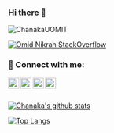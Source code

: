 ### Hi there 👋

<p align="left"> <img src="https://komarev.com/ghpvc/?username=ChanakaUOMIT" alt="ChanakaUOMIT" /> </p>

[![Omid Nikrah StackOverflow](https://github-readme-stackoverflow.vercel.app/?userID=9500988)](https://stackoverflow.com/users/9500988/chanaka)


### 🔗 Connect with me:

[<img align="left" alt="ChanakaUOMIT | LinkedIn" width="22px" src="https://cdn.jsdelivr.net/npm/simple-icons@v3/icons/linkedin.svg" />][linkedin]
[<img align="left" alt="ChanakaUOMIT | Facebook" width="22px" src="https://cdn.jsdelivr.net/npm/simple-icons@3.4.1/icons/facebook.svg" />][Facebook]
[<img align="left" alt="ChanakaUOMIT | StackOverFlow" width="22px" src="https://cdn.jsdelivr.net/npm/simple-icons@3.4.1/icons/stackoverflow.svg" />][StackOverFlow]
[<img align="left" alt="ChanakaUOMIT | gitlab" width="22px" src="https://cdn.jsdelivr.net/npm/simple-icons@3.0.1/icons/hackerrank.svg" />][hackerrank]
</br>
</br>


[![Chanaka's github stats](https://github-readme-stats.vercel.app/api?username=ChanakaUOMIT&include_all_commits=true&show_icons=true&theme=dark&count_private=true)](https://github.com/ChanakaUOMIT)

[![Top Langs](https://github-readme-stats.vercel.app/api/top-langs/?username=ChanakaUOMIT&layout=compact&theme=dark)](https://github.com/ChanakaUOMIT)
</br>


[linkedin]: https://www.linkedin.com/in/chanaka-wickramanayaka/
[StackOverFlow]: https://stackoverflow.com/users/9500988/chanaka
[Facebook]: https://www.facebook.com/chanaka.sampath.520/
[hackerrank]:https://www.hackerrank.com/chanakauomfit

<!--
**ChanakaUOMIT/ChanakaUOMIT** is a ✨ _special_ ✨ repository because its `README.md` (this file) appears on your GitHub profile.

Here are some ideas to get you started:

- 🔭 I’m currently working on ...
- 🌱 I’m currently learning ...
- 👯 I’m looking to collaborate on ...
- 🤔 I’m looking for help with ...
- 💬 Ask me about ...
- 📫 How to reach me: ...
- 😄 Pronouns: ...
- ⚡ Fun fact: ...
-->
